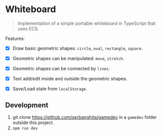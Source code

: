 # Whiteboard

> Implementation of a simple portable whiteboard in TypeScript that uses ECS.

Features:

- [x] Draw basic geometric shapes: `circle`, `oval`, `rectangle`, `square`.
- [x] Geometric shapes can be manipulated: `move`, `stretch`.
- [x] Geometric shapes can be connected by `lines`.
- [x] Text add/edit inside and outside the geometric shapes.
- [x] Save/Load state from `localStorage`.


## Development

1. git clone https://github.com/serbanghita/gamedev in a `gamedev` folder outside this project.
2. `npm run dev`